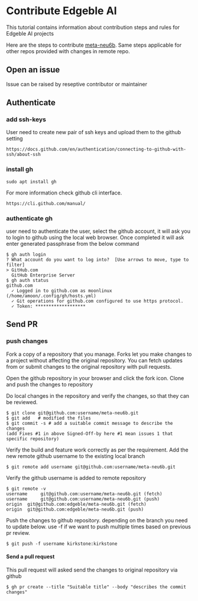 # Contribute Edgeble AI

This tutorial contains information about contribution steps and rules for Edgeble AI projects

Here are the steps to contribute [meta-neu6b](https://github.com/edgeble/meta-neu6b).
Same steps applicable for other repos provided with changes in remote repo.

## Open an issue 

Issue can be raised by reseptive contributor or maintainer

## Authenticate

### add ssh-keys 
User need to create new pair of ssh keys and upload them to the github setting
```
https://docs.github.com/en/authentication/connecting-to-github-with-ssh/about-ssh
```
### install gh
```shell
sudo apt install gh
```
For more information check github cli interface.
```
https://cli.github.com/manual/
```
### authenticate gh
user need to authenticate the user, select the github account, it will ask you to login 
to github using the local web browser. Once completed it will ask enter generated 
passphrase from the below command
```shell
$ gh auth login
? What account do you want to log into?  [Use arrows to move, type to filter]
> GitHub.com
  GitHub Enterprise Server
$ gh auth status
github.com
  ✓ Logged in to github.com as moonlinux (/home/amoon/.config/gh/hosts.yml)
  ✓ Git operations for github.com configured to use https protocol.
  ✓ Token: *******************
```

## Send PR

### push changes
Fork a copy of a repository that you manage. Forks let you make changes to
a project without affecting the original repository. You can fetch updates
from or submit changes to the original repository with pull requests.

Open the github repository in your browser and click the fork icon.
Clone and push the changes to repository

Do local changes in the repository and verify the changes, so that they can be reviewed.
```shell
$ git clone git@github.com:username/meta-neu6b.git
$ git add 	# modified the files
$ git commit -s	# add a suitable commit message to describe the changes
(add Fixes #1 in above Signed-Off-by here #1 mean issues 1 that specific repository)
```
Verify the build and feature work correctly as per the requirement.
Add the new remote github username to the existing local branch
```shell
$ git remote add username git@github.com:username/meta-neu6b.git
```
Verify the github username is added to remote repository
```shell
$ git remote -v
username     git@github.com:username/meta-neu6b.git (fetch)
username     git@github.com:username/meta-neu6b.git (push)
origin  git@github.com:edgeble/meta-neu6b.git (fetch)
origin  git@github.com:edgeble/meta-neu6b.git (push)
```
Push the changes to github repository. depending on the branch you need to update below.
use -f if we want to push multiple times based on previous pr review.
```shell
$ git push -f username kirkstone:kirkstone
```
#### Send a pull request
This pull request will asked send the changes to original repository via github
```shell
$ gh pr create --title "Suitable title" --body "describes the commit changes"
```
